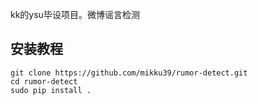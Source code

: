 kk的ysu毕设项目。微博谣言检测
## 安装教程
```shell
git clone https://github.com/mikku39/rumor-detect.git
cd rumor-detect
sudo pip install .
```